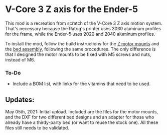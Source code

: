 # V-Core 3 Z axis for the Ender-5

This mod is a recreation from scratch of the V-Core 3 Z axis motion system. That's necessary because the Ratrig's printer uses 3030 aluminum profiles for the frame, while the Ender-5 uses 2020 and 2040 aluminum profiles.

To install the mod, follow the build instructions for the [Z motor mounts](https://ratrig.dozuki.com/Guide/04.+Z+motor+mounts/71?lang=en) and the [bed assembly](https://ratrig.dozuki.com/Guide/07.+Bed+Assembly/77?lang=en), following the same procedures. The only difference is that I designed the motor mounts to be fixed with M5 screws and nuts, instead of M6.

### To-Do
- Include a BOM list, with links for the vitamins that need to be used.

## Updates:
May 05th, 2021: Initial upload. Included are the files for the motor mounts, and the DXF for two different bed designs and an adapter for those who already have a thirdy-party bed (or want to reuse the stock one). All these files still needs to be validated.
